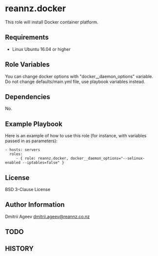 reannz.docker
=============

This role will install Docker container platform.

Requirements
------------

 * Linux Ubuntu 16.04 or higher

Role Variables
--------------

 You can change docker options with "docker__daemon_options" variable. Do not change defaults/main.yml file, use playbook variables instead.

Dependencies
------------

 No.

Example Playbook
----------------

Here is an example of how to use this role (for instance, with variables passed in as parameters):

    - hosts: servers
      roles:
         - { role: reannz.docker, docker__daemon_options="--selinux-enabled --iptables=false" }

License
-------

BSD 3-Clause License

Author Information
------------------

Dmitrii Ageev <dmitrii.ageev@reannz.co.nz>


TODO
----


HISTORY
-------

